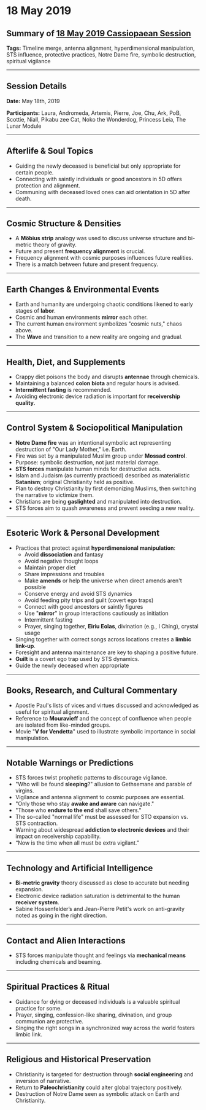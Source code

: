 # 18 May 2019

## Summary of [18 May 2019 Cassiopaean Session](https://cassiopaea.org/forum/threads/session-18-may-2019.47219/#post-802653)

**Tags:** Timeline merge, antenna alignment, hyperdimensional manipulation, STS influence, protective practices, Notre Dame fire, symbolic destruction, spiritual vigilance

---


## Session Details

**Date:** May 18th, 2019

**Participants:** Laura, Andromeda, Artemis, Pierre, Joe, Chu, Ark, PoB, Scottie, Niall, Pikabu zee Cat, Noko the Wonderdog, Princess Leia, The Lunar Module

---


## Afterlife & Soul Topics

- Guiding the newly deceased is beneficial but only appropriate for certain people.
- Connecting with saintly individuals or good ancestors in 5D offers protection and alignment.
- Communing with deceased loved ones can aid orientation in 5D after death.

---


## Cosmic Structure & Densities

- A **Möbius strip** analogy was used to discuss universe structure and bi-metric theory of gravity.
- Future and present **frequency alignment** is crucial.
- Frequency alignment with cosmic purposes influences future realities.
- There is a match between future and present frequency.

---


## Earth Changes & Environmental Events

- Earth and humanity are undergoing chaotic conditions likened to early stages of **labor**.
- Cosmic and human environments **mirror** each other.
- The current human environment symbolizes "cosmic nuts," chaos above.
- The **Wave** and transition to a new reality are ongoing and gradual.

---


## Health, Diet, and Supplements

- Crappy diet poisons the body and disrupts **antennae** through chemicals.
- Maintaining a balanced **colon biota** and regular hours is advised.
- **Intermittent fasting** is recommended.
- Avoiding electronic device radiation is important for **receivership quality**.

---


## Control System & Sociopolitical Manipulation

- **Notre Dame fire** was an intentional symbolic act representing destruction of "Our Lady Mother," i.e. Earth.
- Fire was set by a manipulated Muslim group under **Mossad control**.
- Purpose: symbolic destruction, not just material damage.
- **STS forces** manipulate human minds for destructive acts.
- Islam and Judaism (as currently practiced) described as materialistic **Satanism**; original Christianity held as positive.
- Plan to destroy Christianity by first demonizing Muslims, then switching the narrative to victimize them.
- Christians are being **gaslighted** and manipulated into destruction.
- STS forces aim to quash awareness and prevent seeding a new reality.

---


## Esoteric Work & Personal Development

- Practices that protect against **hyperdimensional manipulation**:
    - Avoid **dissociation** and fantasy
    - Avoid negative thought loops
    - Maintain proper diet
    - Share impressions and troubles
    - Make **amends** or help the universe when direct amends aren't possible
    - Conserve energy and avoid STS dynamics
    - Avoid feeding pity trips and guilt (covert ego traps)
    - Connect with good ancestors or saintly figures
    - Use "**mirror**" in group interactions cautiously as initiation
    - Intermittent fasting
    - Prayer, singing together, **Eiriu Eolas**, divination (e.g., I Ching), crystal usage
- Singing together with correct songs across locations creates a **limbic link-up**.
- Foresight and antenna maintenance are key to shaping a positive future.
- **Guilt** is a covert ego trap used by STS dynamics.
- Guide the newly deceased when appropriate

---


## Books, Research, and Cultural Commentary

- Apostle Paul's lists of vices and virtues discussed and acknowledged as useful for spiritual alignment.
- Reference to **Mouravieff** and the concept of confluence when people are isolated from like-minded groups.
- Movie "**V for Vendetta**" used to illustrate symbolic importance in social manipulation.

---


## Notable Warnings or Predictions

- STS forces twist prophetic patterns to discourage vigilance.
- "Who will be found **sleeping**?" allusion to Gethsemane and parable of virgins.
- Vigilance and antenna alignment to cosmic purposes are essential.
- "Only those who stay **awake and aware** can navigate."
- "Those who **endure to the end** shall save others."
- The so-called "normal life" must be assessed for STO expansion vs. STS contraction.
- Warning about widespread **addiction to electronic devices** and their impact on receivership capability.
- “Now is the time when all must be extra vigilant.”

---


## Technology and Artificial Intelligence

- **Bi-metric gravity** theory discussed as close to accurate but needing expansion.
- Electronic device radiation saturation is detrimental to the human **receiver system**.
- Sabine Hossenfelder’s and Jean-Pierre Petit's work on anti-gravity noted as going in the right direction.

---


## Contact and Alien Interactions

- STS forces manipulate thought and feelings via **mechanical means** including chemicals and beaming.

---


## Spiritual Practices & Ritual

- Guidance for dying or deceased individuals is a valuable spiritual practice for some.
- Prayer, singing, confession-like sharing, divination, and group communion are protective.
- Singing the right songs in a synchronized way across the world fosters limbic link.

---


## Religious and Historical Preservation

- Christianity is targeted for destruction through **social engineering** and inversion of narrative.
- Return to **Paleochristianity** could alter global trajectory positively.
- Destruction of Notre Dame seen as symbolic attack on Earth and Christianity.
